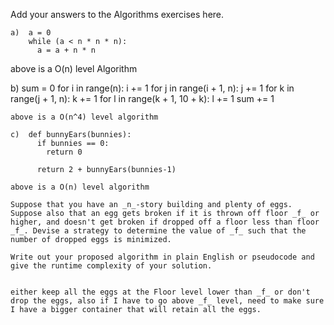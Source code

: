 Add your answers to the Algorithms exercises here.

```
a)  a = 0
    while (a < n * n * n):
      a = a + n * n
```
above is a O(n) level Algorithm

b)  sum = 0
    for i in range(n):
      i += 1
      for j in range(i + 1, n):
        j += 1
        for k in range(j + 1, n):
          k += 1
          for l in range(k + 1, 10 + k):
            l += 1
            sum += 1
```
above is a O(n^4) level algorithm

c)  def bunnyEars(bunnies):
      if bunnies == 0:
        return 0

      return 2 + bunnyEars(bunnies-1)

above is a O(n) level algorithm 

Suppose that you have an _n_-story building and plenty of eggs. Suppose also that an egg gets broken if it is thrown off floor _f_ or higher, and doesn't get broken if dropped off a floor less than floor _f_. Devise a strategy to determine the value of _f_ such that the number of dropped eggs is minimized.

Write out your proposed algorithm in plain English or pseudocode and give the runtime complexity of your solution.


either keep all the eggs at the Floor level lower than _f_ or don't drop the eggs, also if I have to go above _f_ level, need to make sure I have a bigger container that will retain all the eggs.
